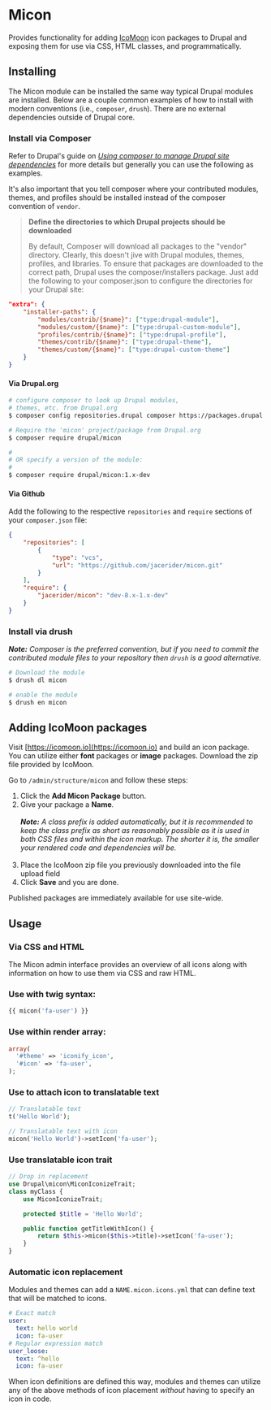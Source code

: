 # Micon

Provides functionality for adding [IcoMoon](https://icomoon.io) icon packages to Drupal and exposing them for use via CSS, HTML classes, and programmatically.

## Installing

The Micon module can be installed the same way typical Drupal modules are installed. Below are a couple common examples of how to install with modern conventions (i.e., `composer`, `drush`). There are no external dependencies outside of Drupal core.

### Install via Composer

Refer to Drupal's guide on [_Using composer to manage Drupal site dependencies_](https://www.drupal.org/docs/develop/using-composer/using-composer-to-manage-drupal-site-dependencies) for more details but generally you can use the following as examples.

It's also important that you tell composer where your contributed modules, themes, and profiles should be installed instead of the composer convention of `vendor`.

> **Define the directories to which Drupal projects should be downloaded**
>
> By default, Composer will download all packages to the "vendor" directory. Clearly, this doesn't jive with Drupal modules, themes, profiles, and libraries. To ensure that packages are downloaded to the correct path, Drupal uses the composer/installers package. Just add the following to your composer.json to configure the directories for your Drupal site:

```json
"extra": {
    "installer-paths": {
        "modules/contrib/{$name}": ["type:drupal-module"],
        "modules/custom/{$name}": ["type:drupal-custom-module"],
        "profiles/contrib/{$name}": ["type:drupal-profile"],
        "themes/contrib/{$name}": ["type:drupal-theme"],
        "themes/custom/{$name}": ["type:drupal-custom-theme"]
    }
}
```


#### Via Drupal.org

```bash
# configure composer to look up Drupal modules,
# themes, etc. from Drupal.org
$ composer config repositories.drupal composer https://packages.drupal.org/8

# Require the 'micon' project/package from Drupal.org
$ composer require drupal/micon

#
# OR specify a version of the module:
#
$ composer require drupal/micon:1.x-dev
```
#### Via Github

Add the following to the respective `repositories` and `require` sections of your `composer.json` file:

```json
{
    "repositories": [
        {
            "type": "vcs",
            "url": "https://github.com/jacerider/micon.git"
        }
    ],
    "require": {
        "jacerider/micon": "dev-8.x-1.x-dev"
    }
}
```

### Install via drush

_**Note:** Composer is the preferred convention, but if you need to commit the contributed module files to your repository then `drush` is a good alternative._

```bash
# Download the module
$ drush dl micon

# enable the module
$ drush en micon
```

## Adding IcoMoon packages

Visit [https://icomoon.io](https://icomoon.io) and build an icon package. You can utilize either **font** packages or **image** packages. Download the zip file provided by IcoMoon.

Go to `/admin/structure/micon` and follow these steps:

1. Click the **Add Micon Package** button.
2. Give your package a **Name**. <br/><br/>_**Note:** A class prefix is added automatically, but it is recommended to keep the class prefix as short as reasonably possible as it is used in both CSS files and within the icon markup. The shorter it is, the smaller your rendered code and dependencies will be._<br/><br/>
3. Place the IcoMoon zip file you previously downloaded into the file upload field
4. Click **Save** and you are done.

Published packages are immediately available for use site-wide.

## Usage

### Via CSS and HTML

The Micon admin interface provides an overview of all icons along with information on how to use them via CSS and raw HTML.

### Use with twig syntax:

```php
{{ micon('fa-user') }}
```

### Use within render array:

```php
array(
  '#theme' => 'iconify_icon',
  '#icon' => 'fa-user',
);
```

### Use to attach icon to translatable text

```php
// Translatable text
t('Hello World');

// Translatable text with icon
micon('Hello World')->setIcon('fa-user');
```

### Use translatable icon trait

```php
// Drop in replacement
use Drupal\micon\MiconIconizeTrait;
class myClass {
    use MiconIconizeTrait;

    protected $title = 'Hello World';

    public function getTitleWithIcon() {
        return $this->micon($this->title)->setIcon('fa-user');
    }
}
```

### Automatic icon replacement

Modules and themes can add a `NAME.micon.icons.yml` that can define text that will be matched to icons.

```yml
# Exact match
user:
  text: hello world
  icon: fa-user
# Regular expression match
user_loose:
  text: ^hello
  icon: fa-user
```

When icon definitions are defined this way, modules and themes can utilize any of the above methods of icon placement *without* having to specify an icon in code.
